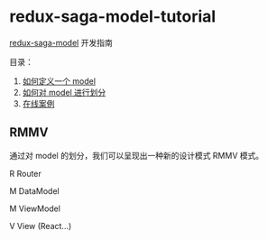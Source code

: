 # redux-saga-model-tutorial

[redux-saga-model](https://github.com/tomsonTang/redux-saga-model) 开发指南

目录：

1. [如何定义一个 model](https://github.com/tomsonTang/redux-saga-model-tutorial/blob/master/define.md)
2. [如何对 model 进行划分](https://github.com/tomsonTang/redux-saga-model-tutorial/blob/master/dividing.md)
3. [在线案例](https://tomsontang.github.io/redux-saga-model-tutorial/users-demo/build/index.html)



## RMMV

通过对 model 的划分，我们可以呈现出一种新的设计模式 RMMV 模式。

R	Router

M	DataModel

M	ViewModel

V	View (React...)

